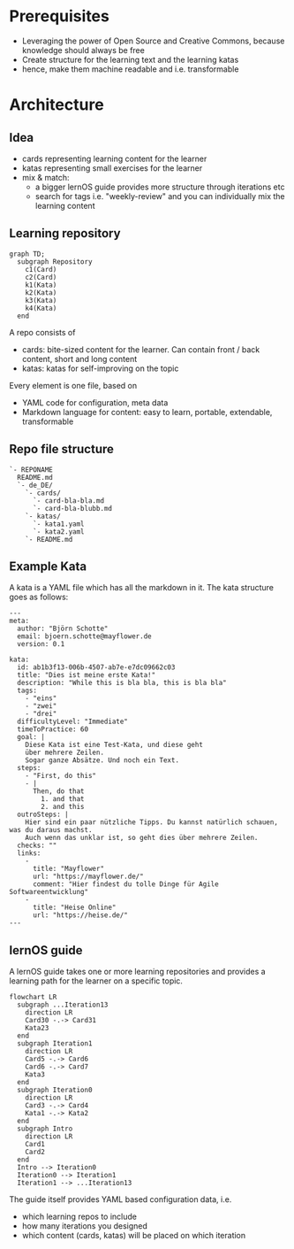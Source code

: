 # Prerequisites

- Leveraging the power of Open Source and Creative Commons, because knowledge should always be free
- Create structure for the learning text and the learning katas
- hence, make them machine readable and i.e. transformable

# Architecture

## Idea

- cards representing learning content for the learner
- katas representing small exercises for the learner
- mix & match:
  - a bigger lernOS guide provides more structure through iterations etc
  - search for tags i.e. "weekly-review" and you can individually mix the learning content

## Learning repository

```mermaid
graph TD;
  subgraph Repository
    c1(Card)
    c2(Card)
    k1(Kata)
    k2(Kata)
    k3(Kata)
    k4(Kata)
  end
```

A repo consists of

- cards: bite-sized content for the learner. Can contain front / back content, short and long content
- katas: katas for self-improving on the topic

Every element is one file, based on

- YAML code for configuration, meta data
- Markdown language for content: easy to learn, portable, extendable, transformable

## Repo file structure

```
`- REPONAME
  README.md
  `- de_DE/
    `- cards/
      `- card-bla-bla.md
      `- card-bla-blubb.md
    `- katas/
      `- kata1.yaml
      `- kata2.yaml
    `- README.md
```
## Example Kata

A kata is a YAML file which has all the markdown in it. The kata structure goes as follows:

```
---
meta:
  author: "Björn Schotte"
  email: bjoern.schotte@mayflower.de
  version: 0.1

kata:
  id: ab1b3f13-006b-4507-ab7e-e7dc09662c03
  title: "Dies ist meine erste Kata!"
  description: "While this is bla bla, this is bla bla"
  tags:
    - "eins"
    - "zwei"
    - "drei"
  difficultyLevel: "Immediate"
  timeToPractice: 60
  goal: |
    Diese Kata ist eine Test-Kata, und diese geht
    über mehrere Zeilen.
    Sogar ganze Absätze. Und noch ein Text.
  steps:
    - "First, do this"
    - |
      Then, do that
        1. and that
        2. and this
  outroSteps: |
    Hier sind ein paar nützliche Tipps. Du kannst natürlich schauen, was du daraus machst.
    Auch wenn das unklar ist, so geht dies über mehrere Zeilen.
  checks: ""
  links:
    -
      title: "Mayflower"
      url: "https://mayflower.de/"
      comment: "Hier findest du tolle Dinge für Agile Softwareentwicklung"
    -
      title: "Heise Online"
      url: "https://heise.de/"
---
```

## lernOS guide

A lernOS guide takes one or more learning repositories and provides a learning path for the learner on a specific topic.

```mermaid
flowchart LR
  subgraph ...Iteration13
    direction LR
    Card30 -.-> Card31
    Kata23
  end
  subgraph Iteration1
    direction LR
    Card5 -.-> Card6
    Card6 -.-> Card7
    Kata3
  end
  subgraph Iteration0
    direction LR
    Card3 -.-> Card4
    Kata1 -.-> Kata2
  end
  subgraph Intro
    direction LR
    Card1
    Card2
  end
  Intro --> Iteration0
  Iteration0 --> Iteration1
  Iteration1 --> ...Iteration13
```

The guide itself provides YAML based configuration data, i.e.

- which learning repos to include
- how many iterations you designed
- which content (cards, katas) will be placed on which iteration
